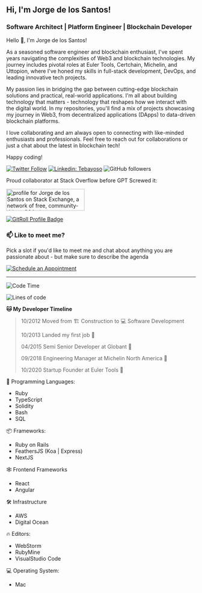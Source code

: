 <h2>Hi, I'm Jorge de los Santos!</h2>
<h3>Software Architect | Platform Engineer | Blockchain Developer</h3>

Hello 👋, I'm Jorge de los Santos!

As a seasoned software engineer and blockchain enthusiast, I've spent years navigating the complexities of Web3 and blockchain technologies. My journey includes pivotal roles at Euler Tools, Certchain, Michelin, and Uttopion, where I've honed my skills in full-stack development, DevOps, and leading innovative tech projects.

My passion lies in bridging the gap between cutting-edge blockchain solutions and practical, real-world applications. I'm all about building technology that matters - technology that reshapes how we interact with the digital world. In my repositories, you'll find a mix of projects showcasing my journey in Web3, from decentralized applications (DApps) to data-driven blockchain platforms.

I love collaborating and am always open to connecting with like-minded enthusiasts and professionals. Feel free to reach out for collaborations or just a chat about the latest in blockchain tech!

Happy coding!

[![Twitter Follow](https://img.shields.io/twitter/follow/tebayoso?label=Follow)](https://twitter.com/intent/follow?screen_name=tebayoso)
[![Linkedin: Tebayoso](https://img.shields.io/badge/-tebayoso-blue?style=flat-square&logo=Linkedin&logoColor=white&link=https://www.linkedin.com/in/tebayoso/)](https://www.linkedin.com/in/tebayoso/)
![GitHub followers](https://img.shields.io/github/followers/tebayoso?label=Follow&style=social)

Proud collaborator at Stack Overflow before GPT Screwed it:

<a href="https://stackexchange.com/users/3008237"><img src="https://stackexchange.com/users/flair/3008237.png" width="208" height="58" alt="profile for Jorge de los Santos on Stack Exchange, a network of free, community-driven Q&amp;A sites" title="Profile for Jorge de los Santos on Stack Exchange, a network of free, community-driven Q&amp;A sites"></a>

<a href="https://gitroll.io/profile/usXftipaFcIQktcXGKahLQKiAhhz2" target="_blank"><img src="https://gitroll.io/api/badges/profiles/v1/usXftipaFcIQktcXGKahLQKiAhhz2?theme=solarizedLight" alt="GitRoll Profile Badge"/></a>

### 📫 Like to meet me?

Pick a slot if you'd like to meet me and chat about anything you are passionate about - but make sure to describe the agenda


[![Schedule an Appointment](https://img.shields.io/badge/-Schedule%20an%20Appointment-blue?style=for-the-badge&logo=calendar)](https://calendar.google.com/calendar/appointments/schedules/AcZssZ2yTLITzvwnkrprJtAhdCqih8hGBMLDlczBLqS5WPUJtdDvUqA5wE4O8xr_riU3kpJ5jOkHOvzq?gv=true)

---
<!--START_SECTION:waka-->
![Code Time](http://img.shields.io/badge/Code%20Time-10%20years%20-blue)

![Lines of code](https://img.shields.io/badge/From%20Hello%20World%20I%27ve%20Written-4.8%20million%20lines%20of%20code-blue)

**🐱 My Developer Timeline**

> 10/2012 Moved from 🏗️ Construction to 💻 Software Development
 >
> 10/2013 Landed my first job 💼
 >
> 04/2015 Semi Senior Developer at Globant 🥉
 >
> 09/2018 Engineering Manager at Michelin North America 🥈
 >
> 10/2020 Startup Founder at Euler Tools 🥇
 >

💬 Programming Languages:
- Ruby
- TypeScript
- Solidity
- Bash
- SQL

📦 Frameworks:
- Ruby on Rails
- FeathersJS (Koa | Express)
- NextJS

🕸️ Frontend Frameworks
- React
- Angular

🛠️ Infrastructure
- AWS
- Digital Ocean

🔥 Editors:
- WebStorm
- RubyMine
- VisualStudio Code

💻 Operating System:
- Mac
